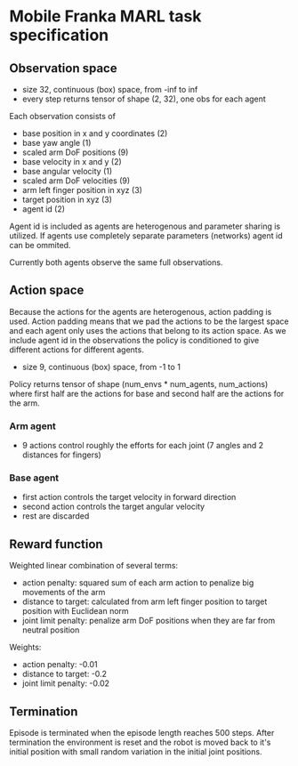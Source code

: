 # Mobile Franka MARL task specification

## Observation space

- size 32, continuous (box) space, from -inf to inf
- every step returns tensor of shape (2, 32), one obs for each agent

Each observation consists of

- base position in x and y coordinates (2)
- base yaw angle (1)
- scaled arm DoF positions (9)
- base velocity in x and y (2)
- base angular velocity (1)
- scaled arm DoF velocities (9)
- arm left finger position in xyz (3)
- target position in xyz (3)
- agent id (2)

Agent id is included as agents are heterogenous and parameter sharing is utilized. If agents use completely separate parameters (networks) agent id can be ommited.

Currently both agents observe the same full observations.

## Action space

Because the actions for the agents are heterogenous, action padding is used. Action padding means that we pad the actions to be the largest space and each agent only uses the actions that belong to its action space. As we include agent id in the observations the policy is conditioned to give different actions for different agents.

- size 9, continuous (box) space, from -1 to 1

Policy returns tensor of shape (num_envs * num_agents, num_actions) where first half are the actions for base and second half are the actions for the arm.

### Arm agent
- 9 actions control roughly the efforts for each joint (7 angles and 2 distances for fingers)

### Base agent
- first action controls the target velocity in forward direction
- second action controls the target angular velocity
- rest are discarded

## Reward function

Weighted linear combination of several terms:
- action penalty: squared sum of each arm action to penalize big movements of the arm
- distance to target: calculated from arm left finger position to target position with Euclidean norm
- joint limit penalty: penalize arm DoF positions when they are far from neutral position

Weights:
- action penalty: -0.01
- distance to target: -0.2
- joint limit penalty: -0.02 

## Termination

Episode is terminated when the episode length reaches 500 steps. After termination the environment is reset and the robot is moved back to it's initial position with small random variation in the initial joint positions.